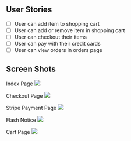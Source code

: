 ## User Stories
- [ ] User can add item to shopping cart
- [ ] User can add or remove item in shopping cart
- [ ] User can checkout their items
- [ ] User can pay with their credit cards
- [ ] User can view orders in orders page

## Screen Shots
Index Page
![](https://github.com/kuanhsuh/express-shoppingCart/blob/master/IndexPage.png?raw=true)

Checkout Page
![](https://github.com/kuanhsuh/express-shoppingCart/blob/master/CheckoutPage.png?raw=true)

Stripe Payment Page
![](https://github.com/kuanhsuh/express-shoppingCart/blob/master/Stripe%20Payment.png?raw=true)

Flash Notice
![](https://github.com/kuanhsuh/express-shoppingCart/blob/master/FlashNotice.png?raw=true)

Cart Page
![](https://github.com/kuanhsuh/express-shoppingCart/blob/master/CartPage.png?raw=true)
